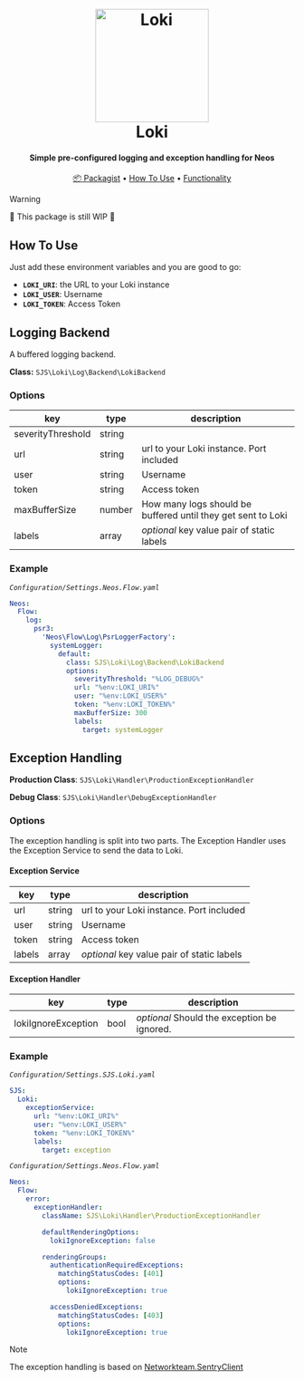 <h1 align="center">
  <br>
  <a href="https://github.com/sjsone/SJS.Loki"><img src="https://raw.githubusercontent.com/sjsone/SJS.Loki/main/assets/logo.svg" alt="Loki" width="200"></a>
  <br>
  Loki
  <br>
</h1>

<h4 align="center">Simple pre-configured logging and exception handling for Neos</h4>

<p align="center">
  <a href="">📦 Packagist</a> •
  <a href="#how-to-use">How To Use</a> •
  <a href="#Functionality">Functionality</a>
</p>

> [!WARNING]  
> 🚧 This package is still WIP 🚧

## How To Use

Just add these environment variables and you are good to go:

- **`LOKI_URI`**: the URL to your Loki instance
- **`LOKI_USER`**: Username
- **`LOKI_TOKEN`**: Access Token

## Logging Backend

A buffered logging backend.

**Class:** `SJS\Loki\Log\Backend\LokiBackend`

### Options

| key               | type   | description                                                  |
| ----------------- | ------ | ------------------------------------------------------------ |
| severityThreshold | string |                                                              |
| url               | string | url to your Loki instance. Port included                     |
| user              | string | Username                                                     |
| token             | string | Access token                                                 |
| maxBufferSize     | number | How many logs should be buffered until they get sent to Loki |
| labels            | array  | _optional_ key value pair of static labels                   |

### Example

*`Configuration/Settings.Neos.Flow.yaml`*

```yaml
Neos:
  Flow:
    log:
      psr3:
        'Neos\Flow\Log\PsrLoggerFactory':
          systemLogger:
            default:
              class: SJS\Loki\Log\Backend\LokiBackend
              options:
                severityThreshold: "%LOG_DEBUG%"
                url: "%env:LOKI_URI%"
                user: "%env:LOKI_USER%"
                token: "%env:LOKI_TOKEN%"
                maxBufferSize: 300
                labels:
                  target: systemLogger
```

## Exception Handling

**Production Class**: `SJS\Loki\Handler\ProductionExceptionHandler`

**Debug Class**: `SJS\Loki\Handler\DebugExceptionHandler`

### Options

The exception handling is split into two parts. The Exception Handler uses the Exception Service to send the data to Loki.

#### Exception Service

| key    | type   | description                                |
| ------ | ------ | ------------------------------------------ |
| url    | string | url to your Loki instance. Port included   |
| user   | string | Username                                   |
| token  | string | Access token                               |
| labels | array  | _optional_ key value pair of static labels |

#### Exception Handler

| key                 | type | description                                 |
| ------------------- | ---- | ------------------------------------------- |
| lokiIgnoreException | bool | _optional_ Should the exception be ignored. |

### Example

*`Configuration/Settings.SJS.Loki.yaml`*

```yaml
SJS:
  Loki:
    exceptionService:
      url: "%env:LOKI_URI%"
      user: "%env:LOKI_USER%"
      token: "%env:LOKI_TOKEN%"
      labels:
        target: exception
```

*`Configuration/Settings.Neos.Flow.yaml`*

```yaml
Neos:
  Flow:
    error:
      exceptionHandler:
        className: SJS\Loki\Handler\ProductionExceptionHandler

        defaultRenderingOptions:
          lokiIgnoreException: false

        renderingGroups:
          authenticationRequiredExceptions:
            matchingStatusCodes: [401]
            options:
              lokiIgnoreException: true

          accessDeniedExceptions:
            matchingStatusCodes: [403]
            options:
              lokiIgnoreException: true

```

> [!NOTE]
> The exception handling is based on [Networkteam.SentryClient](https://github.com/networkteam/Networkteam.SentryClient)
